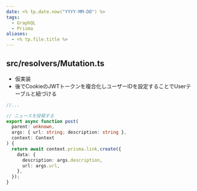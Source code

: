 ```yaml
---
date: <% tp.date.now("YYYY-MM-DD") %>
tags:
  - GraphQL
  - Prisma
aliases:
  - <% tp.file.title %>
---
```

## src/resolvers/Mutation.ts

- 仮実装
- 後でCookieのJWTトークンを複合化しユーザーIDを設定することでUserテーブルと紐づける

```ts
//...

// ニュースを投稿する
export async function post(
  parent: unknown,
  args: { url: string; description: string },
  context: Context
) {
  return await context.prisma.link.create({
    data: {
      description: args.description,
      url: args.url,
    },
  });
}
```